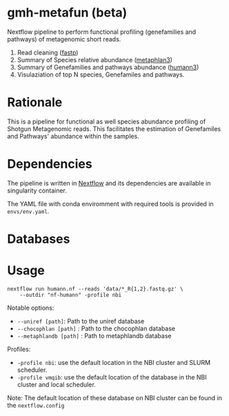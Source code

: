 # gmh-metafun (beta)

Nextflow pipeline to perform functional profiling (genefamilies and pathways) of metagenomic short reads.
1. Read cleaning ([fastp](https://github.com/OpenGene/fastp))
2. Summary of Species relative abundance ([metaphlan3](https://huttenhower.sph.harvard.edu/metaphlan3/))
3. Summary of Genefamilies and pathways abundance ([humann3](https://huttenhower.sph.harvard.edu/humann/))
4. Visulaziation of top N species, Genefamiles and pathways.

# Rationale

This is a pipeline for functional as well species abundance profiling of Shotgun Metagenomic reads. This facilitates the estimation of Genefamiles and Pathways' abundance within the samples.

# Dependencies

The pipeline is written in [Nextflow](https://www.nextflow.io/) and its dependencies are available in singularity container.

The YAML file with conda enviromment with required tools is provided in `envs/env.yaml`.

# Databases

# Usage

```
nextflow run humann.nf --reads 'data/*_R{1,2}.fastq.gz' \
    --outdir "nf-humann" -profile nbi
```

Notable options:
* `--uniref [path]`: Path to the uniref database
* `--chocophlan [path]` : Path to the chocophlan database
* `--metaphlandb [path]` : Path to metaphlandb database

Profiles:
* `-profile nbi`: use the default location in the NBI cluster and SLURM scheduler.
* `-profile vmqib`: use the default location of the database in the NBI cluster and local scheduler.

Note: The default location of these database on NBI cluster can be found in the `nextflow.config`
